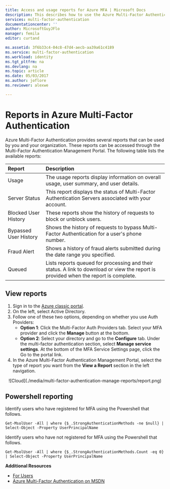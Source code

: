 ```yaml
---
title: Access and usage reports for Azure MFA | Microsoft Docs
description: This describes how to use the Azure Multi-Factor Authentication feature - reports.
services: multi-factor-authentication
documentationcenter: ''
author: MicrosoftGuyJFlo
manager: femila
editor: curtand

ms.assetid: 3f6b33c4-04c8-47d4-aecb-aa39a61c4189
ms.service: multi-factor-authentication
ms.workload: identity
ms.tgt_pltfrm: na
ms.devlang: na
ms.topic: article
ms.date: 05/03/2017
ms.author: joflore
ms.reviewer: alexwe

---
```

# Reports in Azure Multi-Factor Authentication

Azure Multi-Factor Authentication provides several reports that can be used by you and your organization. These reports can be accessed through the Multi-Factor Authentication Management Portal. The following table lists the available reports:

| Report | Description |
|:--- |:--- |
| Usage |The usage reports display information on overall usage, user summary, and user details. |
| Server Status |This report displays the status of Multi-Factor Authentication Servers associated with your account. |
| Blocked User History |These reports show the history of requests to block or unblock users. |
| Bypassed User History |Shows the history of requests to bypass Multi-Factor Authentication for a user's phone number. |
| Fraud Alert |Shows a history of fraud alerts submitted during the date range you specified. |
| Queued |Lists reports queued for processing and their status. A link to download or view the report is provided when the report is complete. |

## View reports

1. Sign in to the [Azure classic portal](https://manage.windowsazure.com).
2. On the left, select Active Directory.
3. Follow one of these two options, depending on whether you use Auth Providers:
   * **Option 1**: Click the Multi-Factor Auth Providers tab. Select your MFA provider and click the **Manage** button at the bottom.
   * **Option 2**: Select your directory and go to the **Configure** tab. Under the multi-factor authentication section, select **Manage service settings**. At the bottom of the MFA Service Settings page, click the Go to the portal link.
4. In the Azure Multi-Factor Authentication Management Portal, select the type of report you want from the **View a Report** section in the left navigation.

<center>![Cloud](./media/multi-factor-authentication-manage-reports/report.png)</center>

## Powershell reporting

Identify users who have registered for MFA using the Powershell that follows.

```Get-MsolUser -All | where {$_.StrongAuthenticationMethods -ne $null} | Select-Object -Property UserPrincipalName```

Identify users who have not registered for MFA using the Powershell that follows.

```Get-MsolUser -All | where {$_.StrongAuthenticationMethods.Count -eq 0} | Select-Object -Property UserPrincipalName```

**Additional Resources**

* [For Users](end-user/multi-factor-authentication-end-user.md)
* [Azure Multi-Factor Authentication on MSDN](https://msdn.microsoft.com/library/azure/dn249471.aspx)
